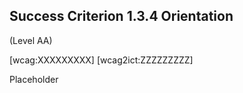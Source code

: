 ## Success Criterion 1.3.4 Orientation

(Level AA)

[wcag:XXXXXXXXX]
[wcag2ict:ZZZZZZZZZ]

Placeholder
